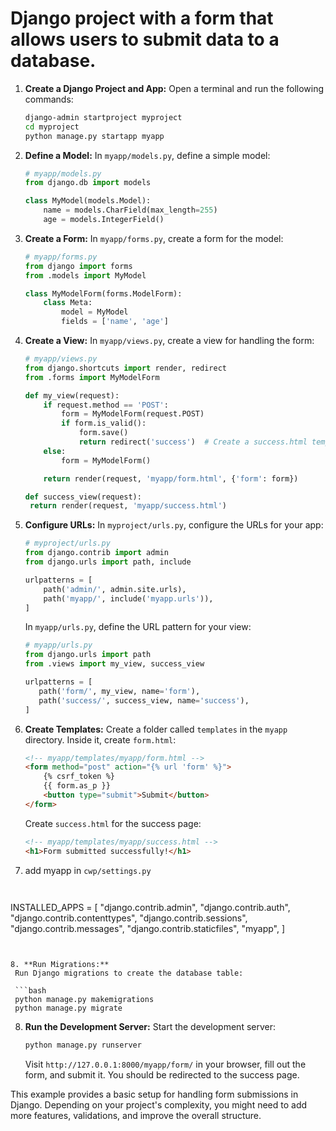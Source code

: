 # Django project with a form that allows users to submit data to a database.


1. **Create a Django Project and App:**
   Open a terminal and run the following commands:

   ```bash
   django-admin startproject myproject
   cd myproject
   python manage.py startapp myapp
   ```

2. **Define a Model:**
   In `myapp/models.py`, define a simple model:

   ```python
   # myapp/models.py
   from django.db import models

   class MyModel(models.Model):
       name = models.CharField(max_length=255)
       age = models.IntegerField()
   ```

3. **Create a Form:**
   In `myapp/forms.py`, create a form for the model:

   ```python
   # myapp/forms.py
   from django import forms
   from .models import MyModel

   class MyModelForm(forms.ModelForm):
       class Meta:
           model = MyModel
           fields = ['name', 'age']
   ```

4. **Create a View:**
   In `myapp/views.py`, create a view for handling the form:

   ```python
   # myapp/views.py
   from django.shortcuts import render, redirect
   from .forms import MyModelForm

   def my_view(request):
       if request.method == 'POST':
           form = MyModelForm(request.POST)
           if form.is_valid():
               form.save()
               return redirect('success')  # Create a success.html template for the success page
       else:
           form = MyModelForm()

       return render(request, 'myapp/form.html', {'form': form})

   def success_view(request):
    return render(request, 'myapp/success.html')
   
   ```

5. **Configure URLs:**
   In `myproject/urls.py`, configure the URLs for your app:

   ```python
   # myproject/urls.py
   from django.contrib import admin
   from django.urls import path, include

   urlpatterns = [
       path('admin/', admin.site.urls),
       path('myapp/', include('myapp.urls')),
   ]
   ```

   In `myapp/urls.py`, define the URL pattern for your view:

   ```python
   # myapp/urls.py
   from django.urls import path
   from .views import my_view, success_view

   urlpatterns = [
      path('form/', my_view, name='form'),
      path('success/', success_view, name='success'),  
   ]
   ```

6. **Create Templates:**
   Create a folder called `templates` in the `myapp` directory. Inside it, create `form.html`:

   ```html
   <!-- myapp/templates/myapp/form.html -->
   <form method="post" action="{% url 'form' %}">
       {% csrf_token %}
       {{ form.as_p }}
       <button type="submit">Submit</button>
   </form>
   ```

   Create `success.html` for the success page:

   ```html
   <!-- myapp/templates/myapp/success.html -->
   <h1>Form submitted successfully!</h1>
   ```
7. add myapp in `cwp/settings.py`
   ```python
 
  INSTALLED_APPS = [
      "django.contrib.admin",
      "django.contrib.auth",
      "django.contrib.contenttypes",
      "django.contrib.sessions",
      "django.contrib.messages",
      "django.contrib.staticfiles",
      "myapp",
  ]
  ```
   

8. **Run Migrations:**
   Run Django migrations to create the database table:

   ```bash
   python manage.py makemigrations
   python manage.py migrate
   ```

8. **Run the Development Server:**
   Start the development server:

   ```bash
   python manage.py runserver
   ```

   Visit `http://127.0.0.1:8000/myapp/form/` in your browser, fill out the form, and submit it. You should be redirected to the success page.

This example provides a basic setup for handling form submissions in Django. Depending on your project's complexity, you might need to add more features, validations, and improve the overall structure.
